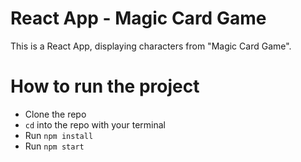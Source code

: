 # React App - Magic Card Game
This is a React App, displaying characters from "Magic Card Game".

# How to run the project
- Clone the repo
- `cd` into the repo with your terminal
- Run `npm install`
- Run `npm start`
